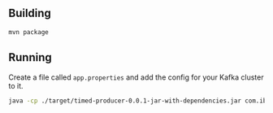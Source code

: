 ## Building

```sh
mvn package
```

## Running

Create a file called `app.properties` and add the config for your Kafka cluster to it.

```sh
java -cp ./target/timed-producer-0.0.1-jar-with-dependencies.jar com.ibm.eventstreams.TimedProducer
```
